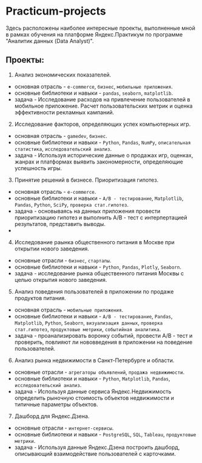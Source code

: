 # Practicum-projects

Здесь расположены наиболее интересные проекты, выполненные мной в рамках обучения на платформе Яндекс.Практикум по программе "Аналитик данных (Data Analyst)".

## Проекты:
1. Анализ экономических показателей.
- основная отрасль - `e-commerce`, `бизнес`, `мобильные приложения`.
- основные библиотеки и навыки - `pandas`, `seaborn`, `matplotlib`.
- задача - Исследование расходов на привлечение пользователей в мобильное приложение. Расчет пользовательских метрик и оценка эффективности рекламных кампаний.

2. Исследование факторов, определяющих успех компьютерных игр.
- основная отрасль - `gamedev`, `бизнес`.
- основные библиотеки и навыки - `Python`, `Pandas`, `NumPy`, `описательная статистика`, `исследовательский анализ`.
- задача - Используя исторические данные о продажах игр, оценках, жанрах и платформах выявить закономерности, определяющие успешность игры.

3. Принятие решений в бизнесе. Приоритизация гипотез.
- основная отрасль - `e-commerce`.
- основные библиотеки и навыки - `A/B - тестирование`, `Matplotlib`, `Pandas`, `Python`, `SciPy`, `проверка стат.гипотез`.
- задача - основываясь на данных приложения провести приоритизацию гипотез и выполнить A/B - тест с интерпертацией результатов, представить выводы.
- 
4. Исследование раынка общественного питания в Москве при открытии нового заведения.
- основные отрасли - `бизнес`, `стартапы`.
- основные библиотеки и навыки - `Python`, `Pandas`, `Plotly`, `Seaborn`.
- задача - исследование рынка общественного питания Москвы с целью открытия нового заведения.

5. Анализ поведения пользователей в приложении по продаже продуктов питания.
- основная отрасль - `мобильные приложения`.
- основные библиотеки и навыки - `A/B - тестирование`, `Pandas`, `Matplotlib`, `Python`, `Seaborn`, `визуализация данных`, `проверка стат.гипотез`, `продуктовые метрики`, `событийная аналитика`.
- задача - проанализировать воронку событий, провести A/B - тест и проверить, повлияют ли нововведения в приложении на поведение пользователей.

6. Анализ рынка недвижимости в Санкт-Петербурге и области.
- основные отрасли - `агрегаторы объявлений`, `продажа недвижимости`.
- основные библиотеки и навыки - `Python`, `Matplotlib`, `Pandas`, `исследовательский анализ`.
- задача - Используя данные сервиса Яндекс.Недвижимость определить рыночную стоимость объектов недвижимости и типичные параметры объектов.

7. Дашборд для Яндекс.Дзена.
- основные отрасли - `интернет-сервисы`.
- основные библиотеки и навыки - `PostgreSQL`, `SQL`, `Tableau`, `продуктовые метрики`.
- задача - Используя данные Яндекс.Дзена построить дашборд, описывающий взаимодействие пользователей с карточками.
